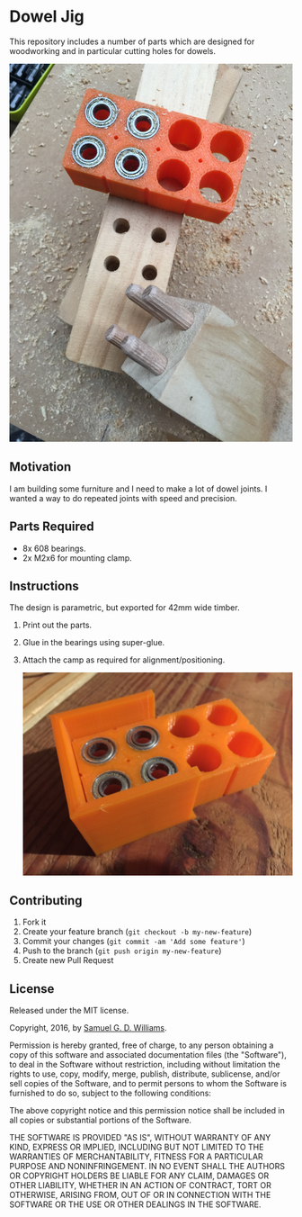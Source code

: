 # Dowel Jig

This repository includes a number of parts which are designed for woodworking and in particular cutting holes for dowels.

![Fan Duct Simulation](photos/IMG_7632.jpg)

## Motivation

I am building some furniture and I need to make a lot of dowel joints. I wanted a way to do repeated joints with speed and precision.

## Parts Required

- 8x 608 bearings.
- 2x M2x6 for mounting clamp.

## Instructions

The design is parametric, but exported for 42mm wide timber.

1. Print out the parts.
2. Glue in the bearings using super-glue.
3. Attach the camp as required for alignment/positioning.

	![Fan Duct Simulation](photos/IMG_8335.jpg)

## Contributing

1. Fork it
2. Create your feature branch (`git checkout -b my-new-feature`)
3. Commit your changes (`git commit -am 'Add some feature'`)
4. Push to the branch (`git push origin my-new-feature`)
5. Create new Pull Request

## License

Released under the MIT license.

Copyright, 2016, by [Samuel G. D. Williams](http://www.codeotaku.com/samuel-williams).

Permission is hereby granted, free of charge, to any person obtaining a copy of this software and associated documentation files (the "Software"), to deal in the Software without restriction, including without limitation the rights to use, copy, modify, merge, publish, distribute, sublicense, and/or sell copies of the Software, and to permit persons to whom the Software is furnished to do so, subject to the following conditions:

The above copyright notice and this permission notice shall be included in all copies or substantial portions of the Software.

THE SOFTWARE IS PROVIDED "AS IS", WITHOUT WARRANTY OF ANY KIND, EXPRESS OR IMPLIED, INCLUDING BUT NOT LIMITED TO THE WARRANTIES OF MERCHANTABILITY, FITNESS FOR A PARTICULAR PURPOSE AND NONINFRINGEMENT. IN NO EVENT SHALL THE AUTHORS OR COPYRIGHT HOLDERS BE LIABLE FOR ANY CLAIM, DAMAGES OR OTHER LIABILITY, WHETHER IN AN ACTION OF CONTRACT, TORT OR OTHERWISE, ARISING FROM, OUT OF OR IN CONNECTION WITH THE SOFTWARE OR THE USE OR OTHER DEALINGS IN THE SOFTWARE.
